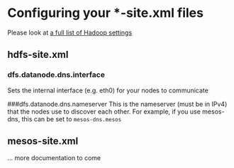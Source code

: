 Configuring your *-site.xml files
======================

Please look at [a full list of Hadoop settings](http://hadoop.apache.org/docs/r2.5.0/hadoop-project-dist/hadoop-hdfs/hdfs-default.xml)

hdfs-site.xml
--------------------------
### dfs.datanode.dns.interface
Sets the internal interface (e.g. eth0) for your nodes to communicate

###dfs.datanode.dns.nameserver
This is the nameserver (must be in IPv4) that the nodes use to discover each other. For example, if you use mesos-dns, this can be set to `mesos-dns.mesos`

mesos-site.xml
--------------------------

... more documentation to come